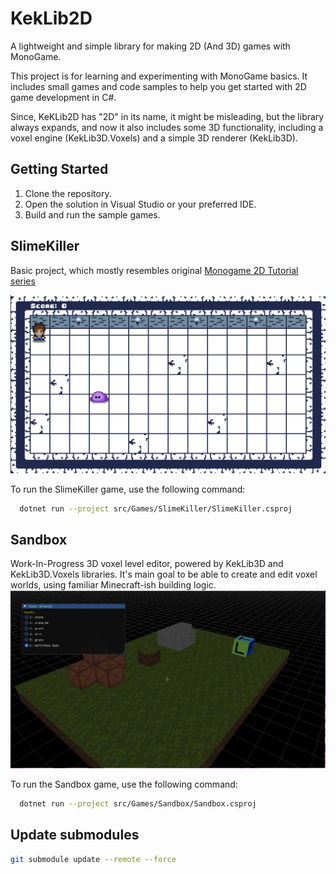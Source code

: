 # KekLib2D

A lightweight and simple library for making 2D (And 3D) games with MonoGame.

This project is for learning and experimenting with MonoGame basics. It includes small games and code samples to help you get started with 2D game development in C#.

Since, KeKLib2D has "2D" in its name, it might be misleading, but the library always expands, and now it also includes some 3D functionality, including a voxel engine (KekLib3D.Voxels) and a simple 3D renderer (KekLib3D).

## Getting Started

1. Clone the repository.
2. Open the solution in Visual Studio or your preferred IDE.
3. Build and run the sample games.

## SlimeKiller
Basic project, which mostly resembles original [Monogame 2D Tutorial series](https://docs.monogame.net/articles/tutorials/building_2d_games/)

![SlimeKiller](./screenshots/slimeKiller.png)

To run the SlimeKiller game, use the following command:
```bash
  dotnet run --project src/Games/SlimeKiller/SlimeKiller.csproj
```

## Sandbox
Work-In-Progress 3D voxel level editor, powered by KekLib3D and KekLib3D.Voxels libraries. It's main goal to be able to create and edit voxel worlds, using familiar Minecraft-ish building logic.
![Sandbox](./screenshots/editor.png)

To run the Sandbox game, use the following command:
```bash
  dotnet run --project src/Games/Sandbox/Sandbox.csproj
```

## Update submodules
```bash
git submodule update --remote --force
```
